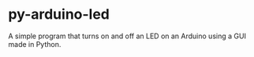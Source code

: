 # py-arduino-led
A simple program that turns on and off an LED on an Arduino using a GUI made in Python.
